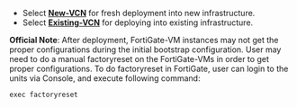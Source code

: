 - Select [**New-VCN**](FortiGate/Active-Passive/New-VCN) for fresh deployment into new infrastructure.
- Select [**Existing-VCN**](FortiGate/Active-Passive/Existing-VCN) for deploying into existing infrastructure.

**Official Note**: After deployment, FortiGate-VM instances may not get the proper configurations during the initial bootstrap configuration. User may need to do a manual factoryreset on the FortiGate-VMs in order to get proper configurations. To do factoryreset in FortiGate, user can login to the units via Console, and execute following command:

```
exec factoryreset
```
